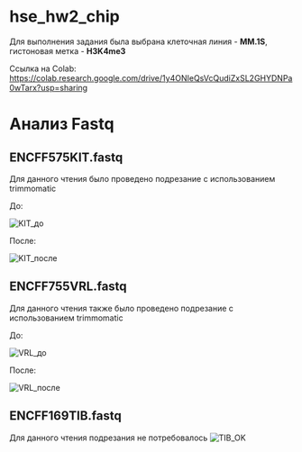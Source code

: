 # hse_hw2_chip
Для выполнения задания была выбрана клеточная линия - **MM.1S**, гистоновая метка - **H3K4me3**

Ссылка на Colab: https://colab.research.google.com/drive/1y4ONIeQsVcQudiZxSL2GHYDNPa0wTarx?usp=sharing

# Анализ Fastq
## ENCFF575KIT.fastq
Для данного чтения было проведено подрезание с использованием trimmomatic

До:

![KIT_до](https://user-images.githubusercontent.com/93256219/156245397-3abd3916-0c0e-4688-b0ee-2129988b3801.png)

После: 

![KIT_после](https://user-images.githubusercontent.com/93256219/156245443-ea64cbe6-df20-4561-9972-fa3adf761a58.png)

## ENCFF755VRL.fastq
Для данного чтения также было проведено подрезание с использованием trimmomatic

До:

![VRL_до](https://user-images.githubusercontent.com/93256219/156245569-aeea20c9-7048-4fb4-b950-56e59a27b2ad.png)

После:

![VRL_после](https://user-images.githubusercontent.com/93256219/156245582-4f5dc9ad-c48b-4b63-a311-d8b80e07c7ba.png)

## ENCFF169TIB.fastq
Для данного чтения подрезания не потребовалось 
![TIB_OK](https://user-images.githubusercontent.com/93256219/156245677-ffea3fb8-1446-4c02-ab2b-73282822b50c.png)

